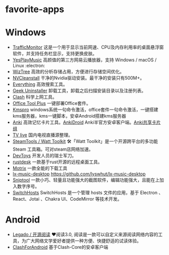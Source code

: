 # favorite-apps


# Windows
* [TrafficMonitor](https://github.com/zhongyang219/TrafficMonitor)  这是一个用于显示当前网速、CPU及内存利用率的桌面悬浮窗软件，并支持任务栏显示，支持更换皮肤。
* [YesPlayMusic](https://github.com/qier222/YesPlayMusic) 高颜值的第三方网易云播放器，支持 Windows / macOS / Linux :electron:
* [WizTree](https://diskanalyzer.com/) 高效的分析存储占用，方便进行存储空间优化。
* [NVCleanstall](https://www.techpowerup.com/download/techpowerup-nvcleanstall/) 干净的Nvidia驱动安装。最干净的安装只有500M+。
* [Everything](https://www.voidtools.com/zh-cn/) 高效搜索工具。
* [Geek Uninstaller](https://geekuninstaller.com/download) 卸载工具，卸载之后扫描安装目录以及注册列表。
* [Clash](https://github.com/Fndroid/clash_for_windows_pkg) 科学上网工具。
* [Office Tool Plus](https://otp.landian.vip/zh-cn/) 一键部署Office套件。
* [Kmspro](https://github.com/dylanbai8/kmspro) windows系统一句命令激活，office套件一句命令激活，一键搭建kms服务器，kms一键脚本，安卓Android搭建kms服务器
* [Anki](https://apps.ankiweb.net/) 高效记忆卡片工具。[AnkiDroid](https://github.com/ankidroid/Anki-Android) Anki半官方安卓客户端。[Anki共享卡片组](https://ankiweb.net/shared/decks)
* [TV live](https://github.com/fanmingming/live) 国内电视直播源整理。
* [SteamTools / Watt Toolkit](https://github.com/BeyondDimension/SteamTools) 🛠「Watt Toolkit」是一个开源跨平台的多功能 Steam 工具箱。可对steam店网络加速。
* [DevToys](https://github.com/veler/DevToys) 开发人员的瑞士军刀。
* [rustdesk](https://github.com/rustdesk/rustdesk) 一款基于rust开源的远程桌面工具。
* [Motrix](https://github.com/agalwood/Motrix) 一款全能的下载工具
* [lx-music-desktop](https://github.com/lyswhut/lx-music-desktop) https://github.com/lyswhut/lx-music-desktop
* [Sniptool](https://www.reasyze.com/Sniptool) 一款小巧、轻量且功能强大的截图软件，编辑功能强大，且能在上加入数字序号。
* [SwitchHosts](https://github.com/oldj/SwitchHosts) SwitchHosts 是一个管理 hosts 文件的应用，基于 Electron 、React、Jotai 、Chakra UI、CodeMirror 等技术开发。

# Android
* [Legado / 开源阅读](https://github.com/gedoor/legado) ❤️阅读3.0, 阅读是一款可以自定义来源阅读网络内容的工具，为广大网络文学爱好者提供一种方便、快捷舒适的试读体验。
* [ClashForAndroid](https://github.com/Kr328/ClashForAndroid) 基于Clash-Core的安卓客户端

